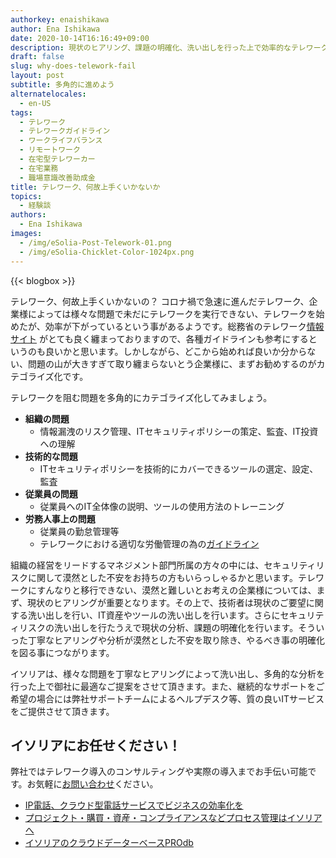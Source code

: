 ```yaml
---
authorkey: enaishikawa
author: Ena Ishikawa
date: 2020-10-14T16:16:49+09:00
description: 現状のヒアリング、課題の明確化、洗い出しを行った上で効率的なテレワークの実現が可能となります。
draft: false
slug: why-does-telework-fail
layout: post
subtitle: 多角的に進めよう
alternatelocales:
  - en-US
tags:
  - テレワーク
  - テレワークガイドライン
  - ワークライフバランス
  - リモートワーク
  - 在宅型テレワーカー
  - 在宅業務
  - 職場意識改善助成金
title: テレワーク、何故上手くいかないか
topics:
  - 経験談
authors:
  - Ena Ishikawa
images:
  - /img/eSolia-Post-Telework-01.png
  - /img/eSolia-Chicklet-Color-1024px.png
---
```


{{< blogbox >}}

テレワーク、何故上手くいかないの？ コロナ禍で急速に進んだテレワーク、企業様によっては様々な問題で未だにテレワークを実行できない、テレワークを始めたが、効率が下がっているという事があるようです。総務省のテレワーク[情報サイト](https://www.soumu.go.jp/main_sosiki/joho_tsusin/telework/furusato-telework/guidebook/index.html) がとても良く纏まっておりますので、各種ガイドラインも参考にするというのも良いかと思います。しかしながら、どこから始めれば良いか分からない、問題の山が大きすぎて取り纏まらないとう企業様に、まずお勧めするのがカテゴライズ化です。

テレワークを阻む問題を多角的にカテゴライズ化してみましょう。

* **組織の問題**
   * 情報漏洩のリスク管理、ITセキュリティポリシーの策定、監査、IT投資への理解
* **技術的な問題**
   * ITセキュリティポリシーを技術的にカバーできるツールの選定、設定、監査
* **従業員の問題**
   * 従業員へのIT全体像の説明、ツールの使用方法のトレーニング
* **労務人事上の問題**　
   * 従業員の勤怠管理等
   * テレワークにおける適切な労働管理の為の[ガイドライン](https://www.mhlw.go.jp/content/000553510.pdf)

組織の経営をリードするマネジメント部門所属の方々の中には、セキュリティリスクに関して漠然とした不安をお持ちの方もいらっしゃるかと思います。テレワークにすんなりと移行できない、漠然と難しいとお考えの企業様については、まず、現状のヒアリングが重要となります。その上で、技術者は現状のご要望に関する洗い出しを行い、IT資産やツールの洗い出しを行います。さらにセキュリティリスクの洗い出しを行たうえで現状の分析、課題の明確化を行います。そういった丁寧なヒアリングや分析が漠然とした不安を取り除き、やるべき事の明確化を図る事につながります。

イソリアは、様々な問題を丁寧なヒアリングによって洗い出し、多角的な分析を行った上で御社に最適なご提案をさせて頂きます。また、継続的なサポートをご希望の場合には弊社サポートチームによるヘルプデスク等、質の良いITサービスをご提供させて頂きます。

## イソリアにお任せください！

弊社ではテレワーク導入のコンサルティングや実際の導入までお手伝い可能です。お気軽に[お問い合わせ](/info-request)ください。

* [IP電話、クラウド型電話サービスでビジネスの効率化を](/telephone/)
* [プロジェクト・購買・資産・コンプライアンスなどプロセス管理はイソリアへ](/process/)
* [イソリアのクラウドデーターベースPROdb](/prodb/)

